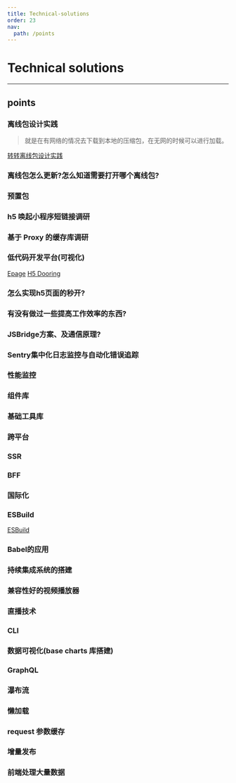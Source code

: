 ```yaml
---
title: Technical-solutions
order: 23
nav:
  path: /points
---
```


# Technical solutions

---

## points

### 离线包设计实践

> 就是在有网络的情况去下载到本地的压缩包，在无网的时候可以进行加载。

[转转离线包设计实践](https://mp.weixin.qq.com/s/b7qsnYVPIJoasIgojX3n2A)

### 离线包怎么更新?怎么知道需要打开哪个离线包?

### 预置包

### h5 唤起小程序短链接调研

### 基于 Proxy 的缓存库调研

### 低代码开发平台(可视化)

[Epage](http://epage.didichuxing.com/)
[H5 Dooring](http://h5.dooring.cn/)

### 怎么实现h5页面的秒开?

### 有没有做过一些提高工作效率的东西?

### JSBridge方案、及通信原理?

### Sentry集中化日志监控与自动化错误追踪

### 性能监控

### 组件库

### 基础工具库

### 跨平台

### SSR

### BFF

### 国际化

### ESBuild

[ESBuild](https://juejin.cn/post/6971606582706569229)

### Babel的应用

### 持续集成系统的搭建

### 兼容性好的视频播放器

### 直播技术

### CLI

### 数据可视化(base charts 库搭建)

### GraphQL

### 瀑布流

### 懒加载

### request 参数缓存

### 增量发布

### 前端处理大量数据
